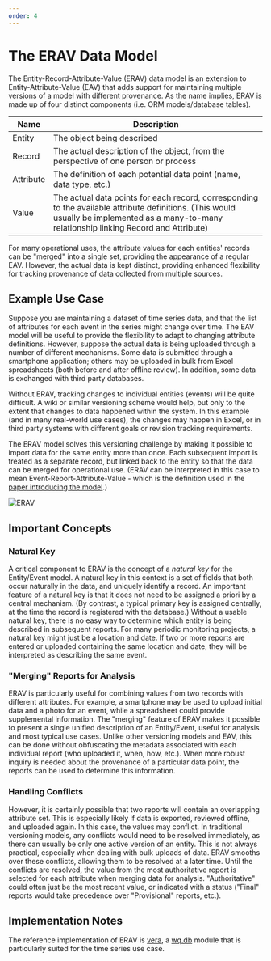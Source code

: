 ```yaml
---
order: 4
---
```


The ERAV Data Model
===================

The Entity-Record-Attribute-Value (ERAV) data model is an extension to Entity-Attribute-Value (EAV) that adds support for maintaining multiple versions of a model with different provenance.  As the name implies, ERAV is made up of four distinct components (i.e. ORM models/database tables).

 Name | Description
------|-------------
Entity | The object being described
Record | The actual description of the object, from the perspective of one person or process
Attribute | The definition of each potential data point (name, data type, etc.)
Value | The actual data points for each record, corresponding to the available attribute definitions. (This would usually be implemented as a many-to-many relationship linking Record and Attribute)

For many operational uses, the attribute values for each entities' records can be "merged" into a single set, providing the appearance of a regular EAV.  However, the actual data is kept distinct, providing enhanced flexibility for tracking provenance of data collected from multiple sources.

## Example Use Case
Suppose you are maintaining a dataset of time series data, and that the list of attributes for each event in the series might change over time.  The EAV model will be useful to provide the flexibility to adapt to changing attribute definitions.  However, suppose the actual data is being uploaded through a number of different mechanisms.  Some data is submitted through a smartphone application; others may be uploaded in bulk from Excel spreadsheets (both before and after offline review).  In addition, some data is exchanged with third party databases.

Without ERAV, tracking changes to individual entities (events) will be quite difficult.  A wiki or similar versioning scheme would help, but only to the extent that changes to data happened within the system.  In this example (and in many real-world use cases), the changes may happen in Excel, or in third party systems with different goals or revision tracking requirements.

The ERAV model solves this versioning challenge by making it possible to import data for the same entity more than once.  Each subsequent import is treated as a separate record, but linked back to the entity so that the data can be merged for operational use.  (ERAV can be interpreted in this case to mean Event-Report-Attribute-Value - which is the definition used in the [paper introducing the model](http://wq.io/research/provenance).)

![ERAV](http://wq.io/media/images/erav.png)

## Important Concepts

### Natural Key

A critical component to ERAV is the concept of a *natural key* for the Entity/Event model.  A natural key in this context is a set of fields that both occur naturally in the data, and uniquely identify a record.  An important feature of a natural key is that it does not need to be assigned a priori by a central mechanism.  (By contrast, a typical primary key is assigned centrally, at the time the record is registered with the database.)  Without a usable natural key, there is no easy way to determine which entity is being described in subsequent reports.  For many periodic monitoring projects, a natural key might just be a location and date.  If two or more reports are entered or uploaded containing the same location and date, they will be interpreted as describing the same event.

### "Merging" Reports for Analysis
ERAV is particularly useful for combining values from two records with different attributes.  For example, a smartphone may be used to upload initial data and a photo for an event, while a spreadsheet could provide supplemental information.  The "merging" feature of ERAV makes it possible to present a single unified description of an Entity/Event, useful for analysis and most typical use cases.  Unlike other versioning models and EAV, this can be done without obfuscating the metadata associated with each individual report (who uploaded it, when, how, etc.).  When more robust inquiry is needed about the provenance of a particular data point, the reports can be used to determine this information.

### Handling Conflicts
However, it is certainly possible that two reports will contain an overlapping attribute set.  This is especially likely if data is exported, reviewed offline, and uploaded again.  In this case, the values may conflict.  In traditional versioning models, any conflicts would need to be resolved immediately, as there can usually be only one active version of an entity.  This is not always practical, especially when dealing with bulk uploads of data.  ERAV smooths over these conflicts, allowing them to be resolved at a later time.  Until the conflicts are resolved, the value from the most authoritative report is selected for each attribute when merging data for analysis.  "Authoritative" could often just be the most recent value, or indicated with a status ("Final" reports would take precedence over "Provisional" reports, etc.).

## Implementation Notes
The reference implementation of ERAV is [vera](http://wq.io/vera), a [wq.db](http://wq.io/wq.db) module that is particularly suited for the time series use case.
